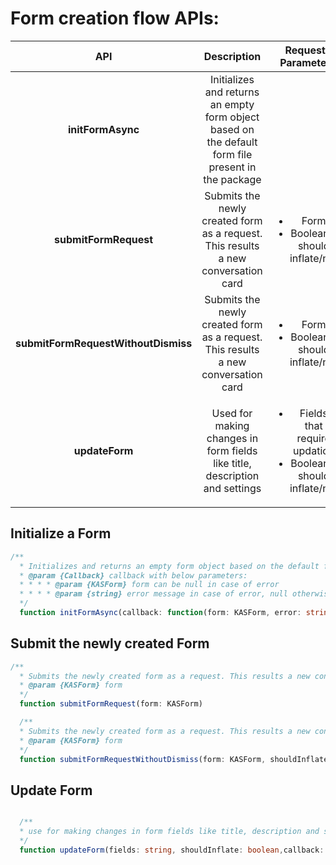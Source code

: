 #   Form creation flow APIs:

| **API** | Description | Request Parameter | Response Output |
| :---: | :---: | :---: | :--- |
| **initFormAsync** | Initializes and returns an empty form object based on the default form file present in the package |  | Form Object |
| **submitFormRequest** | Submits the newly created form as a request. This results a new conversation card | <ul><li>Form</li><li>Boolean – should inflate/not</li></ul>| |
| **submitFormRequestWithoutDismiss** | Submits the newly created form as a request. This results a new conversation card |<ul><li>Form</li><li>Boolean – should inflate/not</li></ul>| |
| **updateForm** | Used for making changes in form fields like title, description and settings | <ul><li>Fields that require updation</li><li>Boolean – should inflate/not</li></ul> | |

##  Initialize a Form

```typescript
/**
  * Initializes and returns an empty form object based on the default form file present in the package
  * @param {Callback} callback with below parameters:
  * * * * @param {KASForm} form can be null in case of error
  * * * * @param {string} error message in case of error, null otherwise
  */
  function initFormAsync(callback: function(form: KASForm, error: string))
```

##  Submit the newly created Form

```typescript
/**
  * Submits the newly created form as a request. This results a new conversation card
  * @param {KASForm} form
  */
  function submitFormRequest(form: KASForm)
  ```

```typescript
  /**
  * Submits the newly created form as a request. This results a new conversation card
  * @param {KASForm} form
  */
  function submitFormRequestWithoutDismiss(form: KASForm, shouldInflate: boolean)
  ```


##  Update Form

```typescript

  /**
  * use for making changes in form fields like title, description and settings.
  */
  function updateForm(fields: string, shouldInflate: boolean,callback: (success: boolean) => void)
  ```

